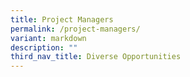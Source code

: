 ```yaml
---
title: Project Managers
permalink: /project-managers/
variant: markdown
description: ""
third_nav_title: Diverse Opportunities
---
```

